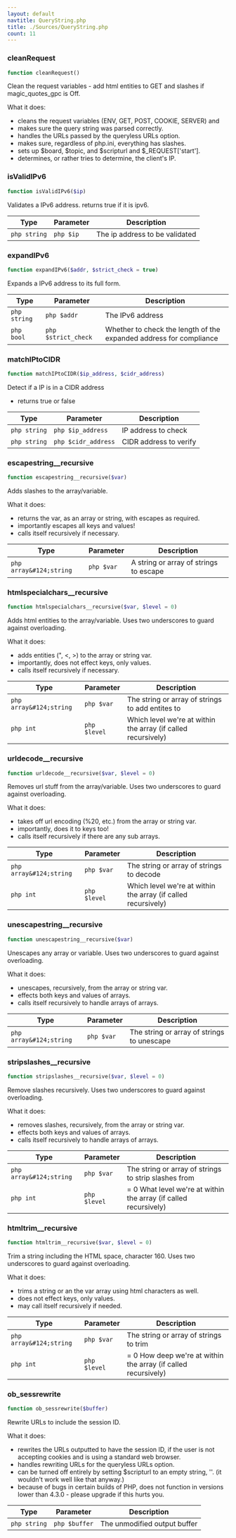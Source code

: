 ```yaml
---
layout: default
navtitle: QueryString.php
title: ./Sources/QueryString.php
count: 11
---
```


### cleanRequest

```php
function cleanRequest()
```
Clean the request variables - add html entities to GET and slashes if magic_quotes_gpc is Off.

What it does:
- cleans the request variables (ENV, GET, POST, COOKIE, SERVER) and
- makes sure the query string was parsed correctly.
- handles the URLs passed by the queryless URLs option.
- makes sure, regardless of php.ini, everything has slashes.
- sets up $board, $topic, and $scripturl and $_REQUEST['start'].
- determines, or rather tries to determine, the client's IP.

### isValidIPv6

```php
function isValidIPv6($ip)
```
Validates a IPv6 address. returns true if it is ipv6.



Type|Parameter|Description
---|---|---
`php string`|`php $ip`|The ip address to be validated

### expandIPv6

```php
function expandIPv6($addr, $strict_check = true)
```
Expands a IPv6 address to its full form.



Type|Parameter|Description
---|---|---
`php string`|`php $addr`|The IPv6 address
`php bool`|`php $strict_check`|Whether to check the length of the expanded address for compliance

### matchIPtoCIDR

```php
function matchIPtoCIDR($ip_address, $cidr_address)
```
Detect if a IP is in a CIDR address
- returns true or false



Type|Parameter|Description
---|---|---
`php string`|`php $ip_address`|IP address to check
`php string`|`php $cidr_address`|CIDR address to verify

### escapestring__recursive

```php
function escapestring__recursive($var)
```
Adds slashes to the array/variable.

What it does:
- returns the var, as an array or string, with escapes as required.
- importantly escapes all keys and values!
- calls itself recursively if necessary.

Type|Parameter|Description
---|---|---
`php array&#124;string`|`php $var`|A string or array of strings to escape

### htmlspecialchars__recursive

```php
function htmlspecialchars__recursive($var, $level = 0)
```
Adds html entities to the array/variable.  Uses two underscores to guard against overloading.

What it does:
- adds entities (&quot;, &lt;, &gt;) to the array or string var.
- importantly, does not effect keys, only values.
- calls itself recursively if necessary.

Type|Parameter|Description
---|---|---
`php array&#124;string`|`php $var`|The string or array of strings to add entites to
`php int`|`php $level`|Which level we're at within the array (if called recursively)

### urldecode__recursive

```php
function urldecode__recursive($var, $level = 0)
```
Removes url stuff from the array/variable.  Uses two underscores to guard against overloading.

What it does:
- takes off url encoding (%20, etc.) from the array or string var.
- importantly, does it to keys too!
- calls itself recursively if there are any sub arrays.

Type|Parameter|Description
---|---|---
`php array&#124;string`|`php $var`|The string or array of strings to decode
`php int`|`php $level`|Which level we're at within the array (if called recursively)

### unescapestring__recursive

```php
function unescapestring__recursive($var)
```
Unescapes any array or variable.  Uses two underscores to guard against overloading.

What it does:
- unescapes, recursively, from the array or string var.
- effects both keys and values of arrays.
- calls itself recursively to handle arrays of arrays.

Type|Parameter|Description
---|---|---
`php array&#124;string`|`php $var`|The string or array of strings to unescape

### stripslashes__recursive

```php
function stripslashes__recursive($var, $level = 0)
```
Remove slashes recursively.  Uses two underscores to guard against overloading.

What it does:
- removes slashes, recursively, from the array or string var.
- effects both keys and values of arrays.
- calls itself recursively to handle arrays of arrays.

Type|Parameter|Description
---|---|---
`php array&#124;string`|`php $var`|The string or array of strings to strip slashes from
`php int`|`php $level`|= 0 What level we're at within the array (if called recursively)

### htmltrim__recursive

```php
function htmltrim__recursive($var, $level = 0)
```
Trim a string including the HTML space, character 160.  Uses two underscores to guard against overloading.

What it does:
- trims a string or an the var array using html characters as well.
- does not effect keys, only values.
- may call itself recursively if needed.

Type|Parameter|Description
---|---|---
`php array&#124;string`|`php $var`|The string or array of strings to trim
`php int`|`php $level`|= 0 How deep we're at within the array (if called recursively)

### ob_sessrewrite

```php
function ob_sessrewrite($buffer)
```
Rewrite URLs to include the session ID.

What it does:
- rewrites the URLs outputted to have the session ID, if the user
  is not accepting cookies and is using a standard web browser.
- handles rewriting URLs for the queryless URLs option.
- can be turned off entirely by setting $scripturl to an empty
  string, ''. (it wouldn't work well like that anyway.)
- because of bugs in certain builds of PHP, does not function in
  versions lower than 4.3.0 - please upgrade if this hurts you.

Type|Parameter|Description
---|---|---
`php string`|`php $buffer`|The unmodified output buffer

